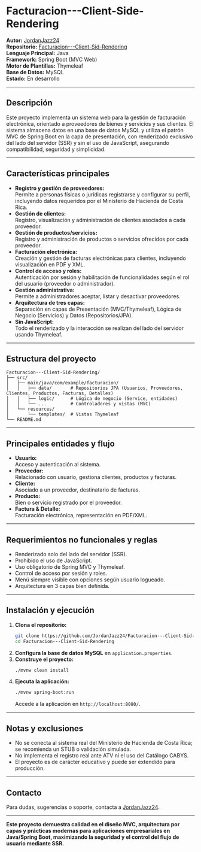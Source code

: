 # Facturacion---Client-Side-Rendering

**Autor:** [JordanJazz24](https://github.com/JordanJazz24)  
**Repositorio:** [Facturacion---Client-Sid-Rendering](https://github.com/JordanJazz24/Facturacion---Client-Sid-Rendering)  
**Lenguaje Principal:** Java  
**Framework:** Spring Boot (MVC Web)  
**Motor de Plantillas:** Thymeleaf  
**Base de Datos:** MySQL  
**Estado:** En desarrollo

---

## Descripción

Este proyecto implementa un sistema web para la gestión de facturación electrónica, orientado a proveedores de bienes y servicios y sus clientes. El sistema almacena datos en una base de datos MySQL y utiliza el patrón MVC de Spring Boot en la capa de presentación, con renderizado exclusivo del lado del servidor (SSR) y sin el uso de JavaScript, asegurando compatibilidad, seguridad y simplicidad.

---

## Características principales

- **Registro y gestión de proveedores:**  
  Permite a personas físicas o jurídicas registrarse y configurar su perfil, incluyendo datos requeridos por el Ministerio de Hacienda de Costa Rica.
- **Gestión de clientes:**  
  Registro, visualización y administración de clientes asociados a cada proveedor.
- **Gestión de productos/servicios:**  
  Registro y administración de productos o servicios ofrecidos por cada proveedor.
- **Facturación electrónica:**  
  Creación y gestión de facturas electrónicas para clientes, incluyendo visualización en PDF y XML.
- **Control de acceso y roles:**  
  Autenticación por sesión y habilitación de funcionalidades según el rol del usuario (proveedor o administrador).
- **Gestión administrativa:**  
  Permite a administradores aceptar, listar y desactivar proveedores.
- **Arquitectura de tres capas:**  
  Separación en capas de Presentación (MVC/Thymeleaf), Lógica de Negocio (Servicios) y Datos (Repositorios/JPA).
- **Sin JavaScript:**  
  Todo el renderizado y la interacción se realizan del lado del servidor usando Thymeleaf.

---

## Estructura del proyecto

```
Facturacion---Client-Sid-Rendering/
├── src/
│   ├── main/java/com/example/facturacion/
│   │   ├── data/       # Repositorios JPA (Usuarios, Proveedores, Clientes, Productos, Facturas, Detalles)
│   │   ├── logic/      # Lógica de negocio (Service, entidades)
│   │   └── ...         # Controladores y vistas (MVC)
│   └── resources/
│       └── templates/  # Vistas Thymeleaf
└── README.md
```

---

## Principales entidades y flujo

- **Usuario:**  
  Acceso y autenticación al sistema.
- **Proveedor:**  
  Relacionado con usuario, gestiona clientes, productos y facturas.
- **Cliente:**  
  Asociado a un proveedor, destinatario de facturas.
- **Producto:**  
  Bien o servicio registrado por el proveedor.
- **Factura & Detalle:**  
  Facturación electrónica, representación en PDF/XML.

---

## Requerimientos no funcionales y reglas

- Renderizado solo del lado del servidor (SSR).
- Prohibido el uso de JavaScript.
- Uso obligatorio de Spring MVC y Thymeleaf.
- Control de acceso por sesión y roles.
- Menú siempre visible con opciones según usuario logueado.
- Arquitectura en 3 capas bien definida.

---

## Instalación y ejecución

1. **Clona el repositorio:**
   ```bash
   git clone https://github.com/JordanJazz24/Facturacion---Client-Sid-Rendering.git
   cd Facturacion---Client-Sid-Rendering
   ```
2. **Configura la base de datos MySQL** en `application.properties`.
3. **Construye el proyecto:**
   ```bash
   ./mvnw clean install
   ```
4. **Ejecuta la aplicación:**
   ```bash
   ./mvnw spring-boot:run
   ```
   Accede a la aplicación en `http://localhost:8080/`.

---

## Notas y exclusiones

- No se conecta al sistema real del Ministerio de Hacienda de Costa Rica; se recomienda un STUB o validación simulada.
- No implementa el registro real ante ATV ni el uso del Catálogo CABYS.
- El proyecto es de carácter educativo y puede ser extendido para producción.

---

## Contacto

Para dudas, sugerencias o soporte, contacta a [JordanJazz24](https://github.com/JordanJazz24).

---

**Este proyecto demuestra calidad en el diseño MVC, arquitectura por capas y prácticas modernas para aplicaciones empresariales en Java/Spring Boot, maximizando la seguridad y el control del flujo de usuario mediante SSR.**
